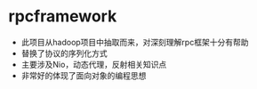 # rpcframework

- 此项目从hadoop项目中抽取而来，对深刻理解rpc框架十分有帮助
- 替换了协议的序列化方式 
- 主要涉及Nio，动态代理，反射相关知识点
- 非常好的体现了面向对象的编程思想


